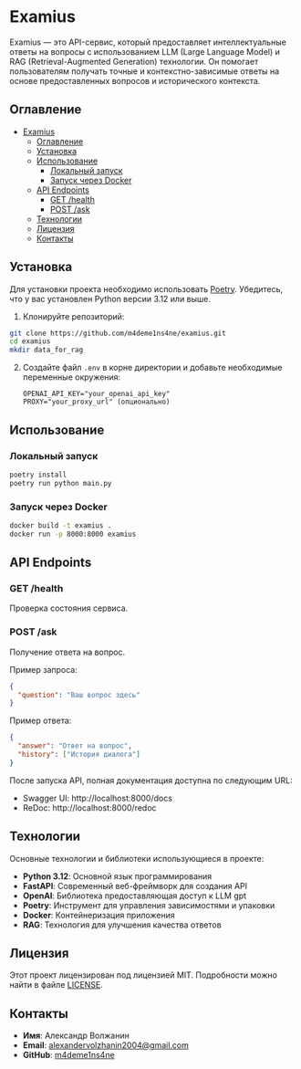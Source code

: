 # Examius

Examius — это API-сервис, который предоставляет интеллектуальные ответы на вопросы с использованием LLM (Large Language Model) и RAG (Retrieval-Augmented Generation) технологии. Он помогает пользователям получать точные и контекстно-зависимые ответы на основе предоставленных вопросов и исторического контекста.

## Оглавление

- [Examius](#examius)
  - [Оглавление](#оглавление)
  - [Установка](#установка)
  - [Использование](#использование)
    - [Локальный запуск](#локальный-запуск)
    - [Запуск через Docker](#запуск-через-docker)
  - [API Endpoints](#api-endpoints)
    - [GET /health](#get-health)
    - [POST /ask](#post-ask)
  - [Технологии](#технологии)
  - [Лицензия](#лицензия)
  - [Контакты](#контакты)

## Установка

Для установки проекта необходимо использовать [Poetry](https://python-poetry.org/). Убедитесь, что у вас установлен Python версии 3.12 или выше.

1. Клонируйте репозиторий:

```bash
git clone https://github.com/m4deme1ns4ne/examius.git
cd examius
mkdir data_for_rag
```

2. Создайте файл `.env` в корне директории и добавьте необходимые переменные окружения:

   ```
   OPENAI_API_KEY="your_openai_api_key"
   PROXY="your_proxy_url" (опционально)
   ```

## Использование

### Локальный запуск

```bash
poetry install
poetry run python main.py
```

### Запуск через Docker

```bash
docker build -t examius .
docker run -p 8000:8000 examius
```

## API Endpoints

### GET /health

Проверка состояния сервиса.

### POST /ask

Получение ответа на вопрос.

Пример запроса:

```json
{
  "question": "Ваш вопрос здесь"
}
```

Пример ответа:

```json
{
  "answer": "Ответ на вопрос",
  "history": ["История диалога"]
}
```

После запуска API, полная документация доступна по следующим URL:

- Swagger UI: http://localhost:8000/docs
- ReDoc: http://localhost:8000/redoc

## Технологии

Основные технологии и библиотеки использующиеся в проекте:

- **Python 3.12**: Основной язык программирования
- **FastAPI**: Современный веб-фреймворк для создания API
- **OpenAI**: Библиотека предоставляющая доступ к LLM gpt
- **Poetry**: Инструмент для управления зависимостями и упаковки
- **Docker**: Контейнеризация приложения
- **RAG**: Технология для улучшения качества ответов

## Лицензия

Этот проект лицензирован под лицензией MIT. Подробности можно найти в файле [LICENSE](LICENSE).

## Контакты

- **Имя**: Александр Волжанин
- **Email**: alexandervolzhanin2004@gmail.com
- **GitHub**: [m4deme1ns4ne](https://github.com/m4deme1ns4ne)
